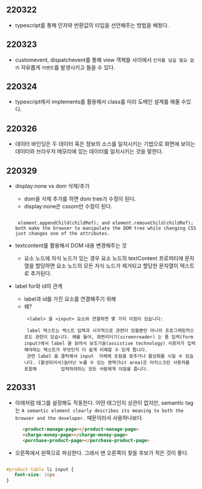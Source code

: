 ## 220322

- typescript를 통해 인자와 반환값의 타입을 선언해주는 방법을 배웠다.


## 220323

- customevent, dispatchevent를 통해 view 객체들 사이에서 `인자를 넘길 필요 없이` 자유롭게 `이벤트`를 발생시키고 들을 수 있다.


## 220324

- typescript에서 implements를 활용해서 class를 미리 도메인 설계를 해줄 수있다.

## 220326

- 데이터 바인딩은 두 데이터 혹은 정보의 소스를 일치시키는 기법으로 화면에 보이는 데이터와 브라우저 메모리에 있는 데이터를 일치시키는 것을 말한다.

## 220329

- display:none vs dom 삭제/추가
   - dom을 삭제 추가를 하면 dom tree가 수정이 된다.
   - display:none은 cssom만 수정이 된다.
   ```

    element.appendChild(childRef); and element.removeChild(childRef); both make the browser to manipulate the DOM tree while changing CSS just changes one of the attributes.
   ````


- textcontent를 활용해서 DOM 내용 변경해주는 것
  - 요소 노드에 자식 노드가 있는 경우 요소 노드의 textContent 프로퍼티에 문자열을 할당하면 요소 노드의 모든 자식 노드가 제거되고 할당한 문자열이 텍스트로 추가된다.


- label for와 id의 관계
   - label과 id를 가진 요소를 연결해주기 위해
   - 왜?
     ```
      <label> 을 <input> 요소와 연결하면 몇 가지 이점이 있습니다:

      label 텍스트는 텍스트 입력과 시각적으로 관련이 있을뿐만 아니라 프로그래밍적으로도 관련이 있습니다. 예를 들어, 화면리더기(screenreader) 는 폼 입력(form          input)에서 label 을 읽어서 보조기술(assistive technology) 사용자가 입력해야하는 텍스트가 무엇인지 더 쉽게 이해할 수 있게 합니다. 
      관련 label 을 클릭해서 input  자체에 초점을 맞추거나 활성화를 시킬 수 있습니다. (활성되어서)늘어난 누를 수 있는 영역(hit area)은 터치스크린 사용자를 포함해         입력하려하는 모든 사람에게 이점을 줍니다.

      ```
      
## 220331

- 아래처럼 태그를 설정해도 작동한다. 어떤 태그인지 상관이 없지만, semantic tag는 `A semantic element clearly describes its meaning to both the browser and the developer.` 때문이라서 사용하나보다.

```html
      <product-manage-page></product-manage-page>
      <charge-money-page></charge-money-page>
      <purchase-product-page></purchase-product-page>
```


- 오른쪽에서 왼쪽으로 파싱한다. 그래서 맨 오른쪽이 찾을 후보가 적은 것이 좋다.

```css

#product-table li input {
   font-size: 16px
}

```

     
